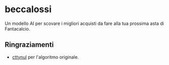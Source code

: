 # beccalossi
Un modello AI per scovare i migliori acquisti da fare alla tua prossima asta di Fantacalcio.

## Ringraziamenti
- [cttynul](https://github.com/cttynul) per l'algoritmo originale.
